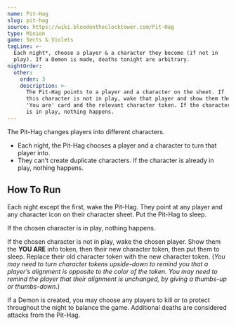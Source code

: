 ```yaml
---
name: Pit-Hag
slug: pit-hag
source: https://wiki.bloodontheclocktower.com/Pit-Hag
type: Minion
game: Sects & Violets
tagLine: >-
  Each night*, choose a player & a character they become (if not in
  play). If a Demon is made, deaths tonight are arbitrary.
nightOrder:
  other:
    order: 3
    description: >-
      The Pit-Hag points to a player and a character on the sheet. If
      this character is not in play, wake that player and show them the
      'You are' card and the relevant character token. If the character
      is in play, nothing happens.
---
```


The Pit-Hag changes players into different characters.

- Each night, the Pit-Hag chooses a player and a character to turn that
  player into.
- They can’t create duplicate characters. If the character is already in
  play, nothing happens.

## How To Run

Each night except the first, wake the Pit-Hag. They point at any player
and any character icon on their character sheet. Put the Pit-Hag to
sleep.

If the chosen character is in play, nothing happens.

If the chosen character is not in play, wake the chosen player. Show
them the **YOU ARE** info token, then their new character token, then
put them to sleep. Replace their old character token with the new
character token. (_You may need to turn character tokens upside-down to
remind you that a player’s alignment is opposite to the color of the
token. You may need to remind the player that their alignment is
unchanged, by giving a thumbs-up or thumbs-down._)

If a Demon is created, you may choose any players to kill or to protect
throughout the night to balance the game. Additional deaths are
considered attacks from the Pit-Hag.
